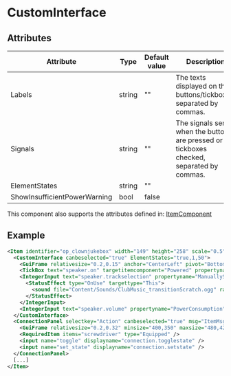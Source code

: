 # CustomInterface


## Attributes

| Attribute                    | Type   | Default value | Description                                                                                  |
|------------------------------|--------|---------------|----------------------------------------------------------------------------------------------|
| Labels                       | string | ""            | The texts displayed on the buttons/tickboxes, separated by commas.                           |
| Signals                      | string | ""            | The signals sent when the buttons are pressed or the tickboxes checked, separated by commas. |
| ElementStates                | string | ""            |                                                                                              |
| ShowInsufficientPowerWarning | bool   | false         |                                                                                              |

This component also supports the attributes defined in: [ItemComponent](ItemComponent.md)


## Example
```xml
<Item identifier="op_clownjukebox" width="149" height="258" scale="0.5" category="Decorative" subcategory="clownassets">
  <CustomInterface canbeselected="true" ElementStates="true,1,50">
    <GuiFrame relativesize="0.2,0.15" anchor="CenterLeft" pivot="BottomLeft" relativeoffset="0.006,-0.05" style="ItemUI" />
    <TickBox text="speaker.on" targetitemcomponent="Powered" propertyname="IsActive" ContinuousSignal="false" GetValueInterval="1" />
    <IntegerInput text="speaker.trackselection" propertyname="ManuallySelectedSound" targetitemcomponent="Powered" min="0" max="3">
      <StatusEffect type="OnUse" targettype="This">
        <sound file="Content/Sounds/ClubMusic_transitionScratch.ogg" range="1000.0" />
      </StatusEffect>
    </IntegerInput>
    <IntegerInput text="speaker.volume" propertyname="PowerConsumption" targetitemcomponent="Powered" min="0" max="100" step="10" />
  </CustomInterface>
  <ConnectionPanel selectkey="Action" canbeselected="true" msg="ItemMsgRewireScrewdriver" hudpriority="10">
    <GuiFrame relativesize="0.2,0.32" minsize="400,350" maxsize="480,420" anchor="Center" style="ConnectionPanel" />
    <RequiredItem items="screwdriver" type="Equipped" />
    <input name="toggle" displayname="connection.togglestate" />
    <input name="set_state" displayname="connection.setstate" />
  </ConnectionPanel>
  [...]
</Item>
```

